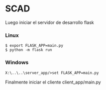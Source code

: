 # SCAD

Luego iniciar el servidor de desarrollo flask
### Linux
    $ export FLASK_APP=main.py
    $ python -m flask run

### Windows
    X:\..\..\server_app/>set FLASK_APP=main.py

Finalmente iniciar el cliente client_app/main.py
